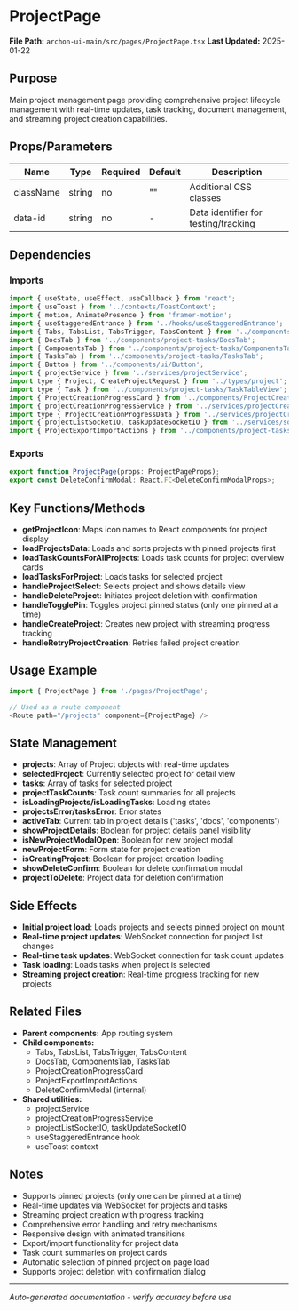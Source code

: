 # ProjectPage

**File Path:** `archon-ui-main/src/pages/ProjectPage.tsx`
**Last Updated:** 2025-01-22

## Purpose
Main project management page providing comprehensive project lifecycle management with real-time updates, task tracking, document management, and streaming project creation capabilities.

## Props/Parameters
| Name | Type | Required | Default | Description |
|------|------|----------|---------|-------------|
| className | string | no | "" | Additional CSS classes |
| data-id | string | no | - | Data identifier for testing/tracking |

## Dependencies

### Imports
```javascript
import { useState, useEffect, useCallback } from 'react';
import { useToast } from '../contexts/ToastContext';
import { motion, AnimatePresence } from 'framer-motion';
import { useStaggeredEntrance } from '../hooks/useStaggeredEntrance';
import { Tabs, TabsList, TabsTrigger, TabsContent } from '../components/project-tasks/Tabs';
import { DocsTab } from '../components/project-tasks/DocsTab';
import { ComponentsTab } from '../components/project-tasks/ComponentsTab';
import { TasksTab } from '../components/project-tasks/TasksTab';
import { Button } from '../components/ui/Button';
import { projectService } from '../services/projectService';
import type { Project, CreateProjectRequest } from '../types/project';
import type { Task } from '../components/project-tasks/TaskTableView';
import { ProjectCreationProgressCard } from '../components/ProjectCreationProgressCard';
import { projectCreationProgressService } from '../services/projectCreationProgressService';
import type { ProjectCreationProgressData } from '../services/projectCreationProgressService';
import { projectListSocketIO, taskUpdateSocketIO } from '../services/socketIOService';
import { ProjectExportImportActions } from '../components/project-tasks/ProjectExportImportActions';
```

### Exports
```javascript
export function ProjectPage(props: ProjectPageProps);
export const DeleteConfirmModal: React.FC<DeleteConfirmModalProps>;
```

## Key Functions/Methods
- **getProjectIcon**: Maps icon names to React components for project display
- **loadProjectsData**: Loads and sorts projects with pinned projects first
- **loadTaskCountsForAllProjects**: Loads task counts for project overview cards
- **loadTasksForProject**: Loads tasks for selected project
- **handleProjectSelect**: Selects project and shows details view
- **handleDeleteProject**: Initiates project deletion with confirmation
- **handleTogglePin**: Toggles project pinned status (only one pinned at a time)
- **handleCreateProject**: Creates new project with streaming progress tracking
- **handleRetryProjectCreation**: Retries failed project creation

## Usage Example
```javascript
import { ProjectPage } from './pages/ProjectPage';

// Used as a route component
<Route path="/projects" component={ProjectPage} />
```

## State Management
- **projects**: Array of Project objects with real-time updates
- **selectedProject**: Currently selected project for detail view
- **tasks**: Array of tasks for selected project
- **projectTaskCounts**: Task count summaries for all projects
- **isLoadingProjects/isLoadingTasks**: Loading states
- **projectsError/tasksError**: Error states
- **activeTab**: Current tab in project details ('tasks', 'docs', 'components')
- **showProjectDetails**: Boolean for project details panel visibility
- **isNewProjectModalOpen**: Boolean for new project modal
- **newProjectForm**: Form state for project creation
- **isCreatingProject**: Boolean for project creation loading
- **showDeleteConfirm**: Boolean for delete confirmation modal
- **projectToDelete**: Project data for deletion confirmation

## Side Effects
- **Initial project load**: Loads projects and selects pinned project on mount
- **Real-time project updates**: WebSocket connection for project list changes
- **Real-time task updates**: WebSocket connection for task count updates
- **Task loading**: Loads tasks when project is selected
- **Streaming project creation**: Real-time progress tracking for new projects

## Related Files
- **Parent components:** App routing system
- **Child components:** 
  - Tabs, TabsList, TabsTrigger, TabsContent
  - DocsTab, ComponentsTab, TasksTab
  - ProjectCreationProgressCard
  - ProjectExportImportActions
  - DeleteConfirmModal (internal)
- **Shared utilities:** 
  - projectService
  - projectCreationProgressService
  - projectListSocketIO, taskUpdateSocketIO
  - useStaggeredEntrance hook
  - useToast context

## Notes
- Supports pinned projects (only one can be pinned at a time)
- Real-time updates via WebSocket for projects and tasks
- Streaming project creation with progress tracking
- Comprehensive error handling and retry mechanisms
- Responsive design with animated transitions
- Export/import functionality for project data
- Task count summaries on project cards
- Automatic selection of pinned project on page load
- Supports project deletion with confirmation dialog

---
*Auto-generated documentation - verify accuracy before use*
